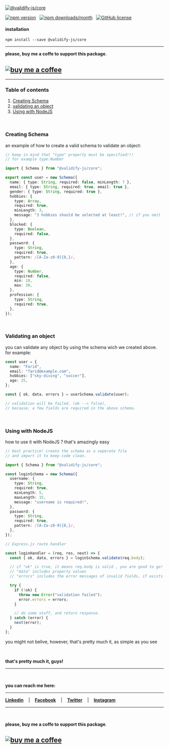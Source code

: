 [![@validify-js/core](https://github.com/fmansimli/validify-js-core/blob/master/public/vcore.png?raw=true)](https://www.buymeacoffee.com/faridmansimli)

[![npm version](https://img.shields.io/npm/v/@validify-js/core)](https://www.npmjs.com/package/@validify-js/core) &nbsp; [![npm downloads/month](https://img.shields.io/npm/dm/@validify-js/core)](https://www.npmjs.com/package/@validify-js/core) &nbsp; [![GitHub license](https://img.shields.io/badge/license-MIT-blue.svg)](https://github.com/fmansimli/validify-js-core/blob/master/LICENSE)

#### installation

```
npm install --save @validify-js/core
```

---

**please, buy me a coffe to support this package**.

## [![buy me a coffee](https://www.buymeacoffee.com/assets/img/guidelines/download-assets-sm-2.svg)](https://www.buymeacoffee.com/faridmansimli)

---

### Table of contents

1. [Creating Schema](#schema)
2. [validating an object](#validating)
3. [Using with NodeJS](#nodejs)

<br/>

### <a name="schema">Creating Schema</a>

an example of how to create a valid schema to validate an object:

```ts
// keep in mind that "type" property must be specified!!!
// for example type:Number

import { Schema } from "@validify-js/core";

export const user = new Schema({
  name: { type: String, required: false, minLength: 7 },
  email: { type: String, required: true, email: true },
  gender: { type: String, required: true },
  hobbies: {
    type: Array,
    required: true,
    minLength: 3,
    message: "3 hobbies should be selected at least!", // if you omit  the "message" field, default message will be displayed
  },
  blocked: {
    type: Boolean,
    required: false,
  },
  password: {
    type: String,
    required: true,
    pattern: /[A-Za-z0-9]{8,}/,
  },
  age: {
    type: Number,
    required: false,
    min: 18,
    max: 30,
  },
  profession: {
    type: String,
    required: true,
  },
});
```

<br/>

### <a name="validating">Validating an object</a>

you can validate any object by using the schema wich we created above. for example:

```ts
const user = {
  name: "Farid",
  email: "farid@example.com",
  hobbies: ["sky-diving", "soccer"],
  age: 25,
};

const { ok, data, errors } = userSchema.validate(user);

// validation will be failed. (ok --> false),
// because, a few fields are required in the above schema.
```

<br/>

### <a name="nodejs">Using with NodeJS</a>

how to use it with NodeJS ? that's amazingly easy

```ts
// best practice! create the schema as a seperate file
// and import it to keep code clean.

import { Schema } from "@validify-js/core";

const loginSchema = new Schema({
  username: {
    type: String,
    required: true,
    minLength: 5,
    maxLength: 15,
    message: "username is required!",
  },
  password: {
    type: String,
    required: true,
    pattern: /[A-Za-z0-9]{8,}/,
  },
});

// Express.js route handler

const loginHandler = (req, res, next) => {
  const { ok, data, errors } = loginSchema.validate(req.body);

  // if "ok" is true, it means req.body is valid , you are good to go!
  // "data" includes property values
  // "errors" includes the error messages of invalid fields, if exists

  try {
    if (!ok) {
      throw new Error("validation failed");
      error.errors = errors;
    }

    // do some stuff, and return response.
  } catch (error) {
    next(error);
  }
};
```

you might not belive, however, that's pretty much it, as simple as you see

<br/>

**that's pretty much it, guys!**

---

<br/>

**you can reach me here:**

---

[**Linkedin**](https://linkedin.com/in/faridmansimli) &nbsp;&nbsp;&nbsp;|&nbsp;&nbsp;&nbsp; [**Facebook**](https://facebook.com/fmansimli) &nbsp;&nbsp;&nbsp;|&nbsp;&nbsp;&nbsp; [**Twitter**](https://twitter.com/faridmansimli) &nbsp;&nbsp;&nbsp;|&nbsp;&nbsp;&nbsp; [**Instagram**](https://instagram.com/faridmansimli)

---

<br/>

**please, buy me a coffe to support this package**.

## [![buy me a coffee](https://www.buymeacoffee.com/assets/img/guidelines/download-assets-sm-2.svg)](https://www.buymeacoffee.com/faridmansimli)
